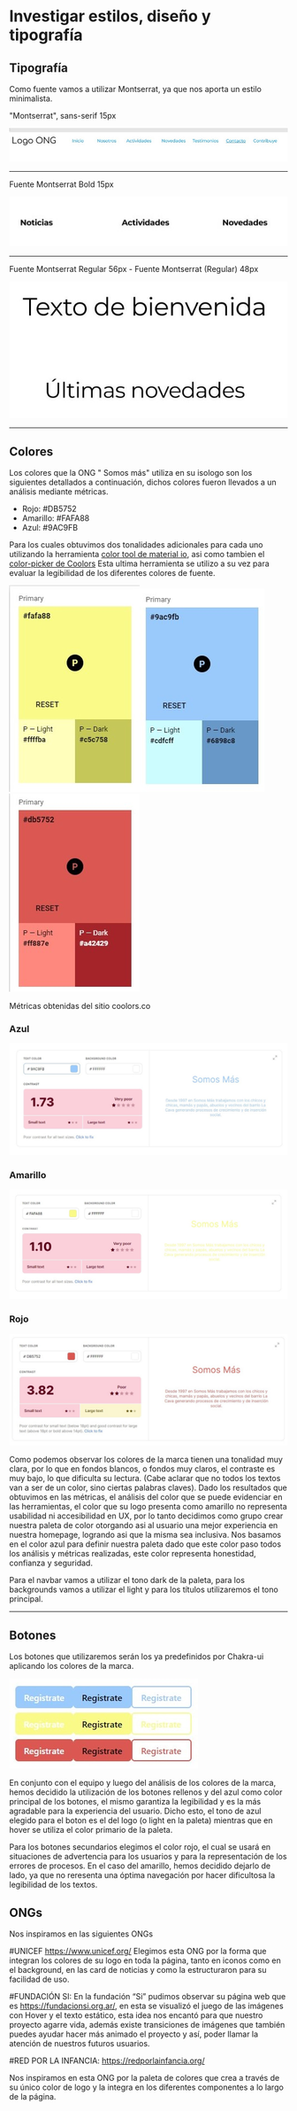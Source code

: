 # Investigar estilos, diseño y tipografía

## Tipografía

Como fuente vamos a utilizar Montserrat, ya que nos aporta un estilo minimalista.

"Montserrat", sans-serif 15px

![monstserrat](/images/nav2.jpg)

---

Fuente Montserrat Bold 15px

![bold-motserrat](/images/bold2.jpg)

---

Fuente Montserrat Regular 56px - Fuente Montserrat (Regular) 48px

![regular-montserrat](/images/hero2.jpg)

---

## Colores

Los colores que la ONG " Somos más" utiliza en su isologo son los siguientes detallados a continuación, dichos colores fueron llevados a un análisis mediante métricas. 

+ Rojo: #DB5752
+ Amarillo: #FAFA88
+ Azul: #9AC9FB

Para los cuales obtuvimos dos tonalidades adicionales para cada uno utilizando la herramienta [color tool de material io](https://material.io/resources/color/), asi como tambien el [color-picker de Coolors](https://coolors.co/contrast-checker) Esta ultima herramienta se utilizo a su vez para evaluar la legibilidad de los diferentes colores de fuente.

![y](/images/y.jpg)![b](/images/b.jpg)![r](/images/r.jpg)

Métricas obtenidas del sitio coolors.co

### Azul

![contrasteA](/images/contrast2.jpg)

### Amarillo

![contrasteY](/images/contrastY.jpg)

### Rojo

![contrasteR](/images/contrastR.jpg)

Como podemos observar los colores de la marca tienen una tonalidad muy clara, por lo que en fondos blancos, o fondos muy claros, el contraste es muy bajo, lo que dificulta su lectura. (Cabe aclarar que no todos los textos van a ser de un color, sino ciertas palabras claves).
Dado los resultados que obtuvimos en las métricas, el análisis del color que se puede evidenciar en las herramientas, el color que su logo presenta como amarillo no representa usabilidad ni accesibilidad en UX, por lo tanto decidimos como grupo crear nuestra paleta de color otorgando asi al usuario una mejor experiencia en nuestra homepage, logrando asi que la misma sea inclusiva. Nos basamos en el color azul para definir nuestra paleta dado que este color paso todos los análisis y métricas realizadas, este color representa honestidad, confianza y seguridad. 

Para el navbar vamos a utilizar el tono dark de la paleta, para los backgrounds vamos a utilizar el light y para los títulos utilizaremos el tono principal.


---

## Botones

Los botones que utilizaremos serán los ya predefinidos por Chakra-ui aplicando los colores de la marca.

![buttons](/images/buttons.jpg)

En conjunto con el equipo y luego del análisis de los colores de la marca, hemos decidido la utilización de los botones rellenos y del azul como color principal de los botones, el mismo garantiza  la legibilidad y es la más agradable para la experiencia del usuario. Dicho esto, el tono de azul elegido para el boton es el del logo (o light en la paleta) mientras que en hover se utiliza el color primario de la paleta.

Para los botones secundarios elegimos el color rojo, el cual se usará en situaciones de advertencia para los usuarios y para la representación de los errores de procesos.
En el caso del amarillo, hemos decidido dejarlo de lado, ya que no reresenta una óptima 
navegación por hacer dificultosa la legibilidad de los textos.

## ONGs

Nos inspiramos en las siguientes ONGs

#UNICEF
https://www.unicef.org/
Elegimos esta ONG por la forma que integran los colores de su logo en toda la página, tanto en iconos como en el background, en las card de noticias y como la estructuraron para su facilidad de uso.

#FUNDACIÓN SI:
En la fundación “Si” pudimos observar su página web que es https://fundacionsi.org.ar/, en esta se visualizó el juego de las imágenes con Hover y el texto estático, esta idea nos encantó para que nuestro proyecto agarre vida, además existe transiciones de imágenes que también puedes ayudar hacer más animado el proyecto y así, poder llamar la atención de nuestros futuros usuarios.

#RED POR LA INFANCIA:
https://redporlainfancia.org/

Nos inspiramos en esta ONG por la paleta de colores que crea a través de su único color de logo y la integra en los diferentes componentes a lo largo de la página.


